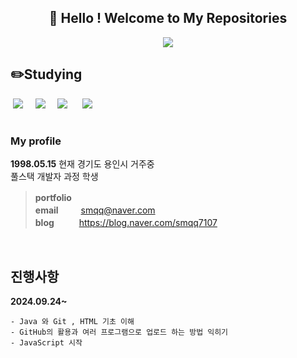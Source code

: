 <center>
  
## 🐰 Hello ! Welcome to My Repositories 

<img src="https://blog.kakaocdn.net/dn/Fh5mr/btsHSo5Yk7v/Ox8KPsprjBVEpZCu1WVGqK/img.png">

</center>








## ✏️Studying  
 
&nbsp;<img src="https://img.shields.io/badge/Git-F05032?style=flat-square&logo=git&logoColor=white"/> &nbsp;&nbsp;&nbsp;
<img src="https://img.shields.io/badge/HTML5-E34F26?style=flat-square&logo=html5&logoColor=white"/>&nbsp;&nbsp;&nbsp;&nbsp;
<img src="https://img.shields.io/badge/java-007396?style=flat-square&logo=java&logoColor=white"/> &nbsp;&nbsp;&nbsp;&nbsp;
<img src="https://img.shields.io/badge/GitHub-181717?style=flat-square&logo=GitHub&logoColor=white"/>&nbsp;&nbsp;&nbsp;&nbsp;



#
### My profile

**1998.05.15**  현재 경기도 용인시 거주중 \
풀스택 개발자 과정 학생

> **portfolio**　\
> **email** 　　  smqq@naver.com \
> **blog**&nbsp;&nbsp; 　　https://blog.naver.com/smqq7107 


   
<br>   
   



## 진행사항
<b>2024.09.24~</b>

    - Java 와 Git , HTML 기초 이해 
    - GitHub의 활용과 여러 프로그램으로 업로드 하는 방법 익히기
    - JavaScript 시작
